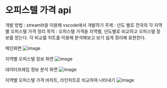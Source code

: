 # 오피스텔 가격 api
개발 방법 : streamlit을 이용해 vscode에서 개발하기
주제 : 년도 별로 전국의 각 지역별 오피스텔 가격 정리
목적 : 오피스텔 가격을 지역별, 년도별로 비교하고 오피스텔 정보를 얻는다. 각 비교를 차트를 이용해 분석해보고 보기 쉽게 정리해 표현한다.

메인화면
![image](https://user-images.githubusercontent.com/96038765/161719804-620c8ab8-3708-448c-ba52-a1d07d65421f.png)

지역별 오피스텔 정보 화면
![image](https://user-images.githubusercontent.com/96038765/161719976-7bcda341-e4c3-4b57-8345-4761cdfb7712.png)

데이터프레임 정보 분석 화면
![image](https://user-images.githubusercontent.com/96038765/161720213-9d757621-3278-43f4-92a0-ae9fe83e0f93.png)

지역별 오피스텔 가격 바차트, 라인차트로 비교하여 나타내기 
![image](https://user-images.githubusercontent.com/96038765/161720421-1a55d352-8fe0-4d69-9954-4af1094b9498.png)
